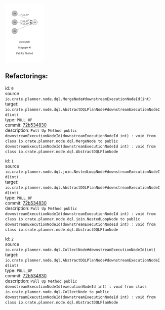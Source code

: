 <img src=subgraph_atomic_1.svg width=25%>

## Refactorings:

id: `0`\
source `io.crate.planner.node.dql.MergeNode#downstreamExecutionNodeId(int)`\
target: `io.crate.planner.node.dql.AbstractDQLPlanNode#downstreamExecutionNodeId(int)`\
type: `PULL_UP`\
commit: [72b534830](https://github.com/crate/crate/commit/72b5348307d86b1a118e546c24d97f1ac1895bdb)\
description: `Pull Up Method public downstreamExecutionNodeId(downstreamExecutionNodeId int) : void from class io.crate.planner.node.dql.MergeNode to public downstreamExecutionNodeId(downstreamExecutionNodeId int) : void from class io.crate.planner.node.dql.AbstractDQLPlanNode`

id: `1`\
source `io.crate.planner.node.dql.join.NestedLoopNode#downstreamExecutionNodeId(int)`\
target: `io.crate.planner.node.dql.AbstractDQLPlanNode#downstreamExecutionNodeId(int)`\
type: `PULL_UP`\
commit: [72b534830](https://github.com/crate/crate/commit/72b5348307d86b1a118e546c24d97f1ac1895bdb)\
description: `Pull Up Method public downstreamExecutionNodeId(downstreamExecutionNodeId int) : void from class io.crate.planner.node.dql.join.NestedLoopNode to public downstreamExecutionNodeId(downstreamExecutionNodeId int) : void from class io.crate.planner.node.dql.AbstractDQLPlanNode`

id: `2`\
source `io.crate.planner.node.dql.CollectNode#downstreamExecutionNodeId(int)`\
target: `io.crate.planner.node.dql.AbstractDQLPlanNode#downstreamExecutionNodeId(int)`\
type: `PULL_UP`\
commit: [72b534830](https://github.com/crate/crate/commit/72b5348307d86b1a118e546c24d97f1ac1895bdb)\
description: `Pull Up Method public downstreamExecutionNodeId(executionNodeId int) : void from class io.crate.planner.node.dql.CollectNode to public downstreamExecutionNodeId(downstreamExecutionNodeId int) : void from class io.crate.planner.node.dql.AbstractDQLPlanNode`


